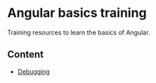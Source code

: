 # Angular basics training

Training resources to learn the basics of Angular.

## Content

* [Debugging](./docs/debugging.md)
